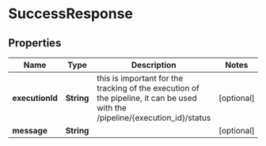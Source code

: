 

# SuccessResponse


## Properties

| Name | Type | Description | Notes |
|------------ | ------------- | ------------- | -------------|
|**executionId** | **String** | this is important for the tracking of the execution of the pipeline, it can be used with the /pipeline/{execution_id}/status |  [optional] |
|**message** | **String** |  |  [optional] |



